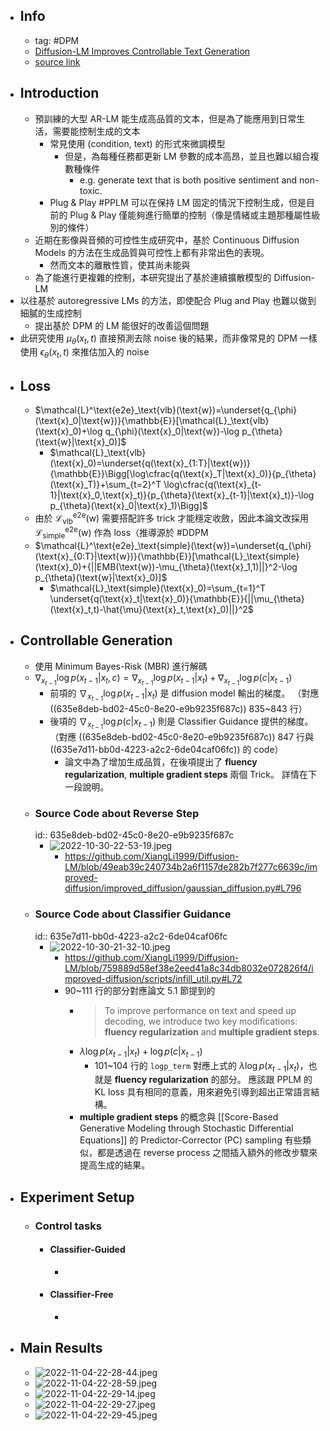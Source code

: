 - ## Info
	- tag: #DPM
	- [Diffusion-LM Improves Controllable Text Generation](https://arxiv.org/abs/2205.14217)
	- [source link](https://github.com/xiangli1999/diffusion-lm)
- ## Introduction
	- 預訓練的大型 AR-LM 能生成高品質的文本，但是為了能應用到日常生活，需要能控制生成的文本
		- 常見使用 (condition, text) 的形式來微調模型
			- 但是，為每種任務都更新 LM 參數的成本高昂，並且也難以組合複數種條件
				- e.g. generate text that is both positive sentiment and non-toxic.
		- Plug & Play #PPLM 可以在保持 LM 固定的情況下控制生成，但是目前的 Plug & Play 僅能夠進行簡單的控制（像是情緒或主題那種屬性級別的條件）
	- 近期在影像與音頻的可控性生成研究中，基於 Continuous Diffusion Models 的方法在生成品質與可控性上都有非常出色的表現。
		- 然而文本的離散性質，使其尚未能與
	- 為了能進行更複雜的控制，本研究提出了基於連續擴散模型的 Diffusion-LM
- 以往基於 autoregressive LMs 的方法，即使配合 Plug and Play 也難以做到細膩的生成控制
	- 提出基於 DPM 的 LM 能很好的改善這個問題
- 此研究使用 $\mu_{\theta}(x_t,t)$ 直接預測去除 noise 後的結果，而非像常見的 DPM 一樣使用 $\epsilon_{\theta}(x_t,t)$ 來推估加入的 noise
- ## Loss
	- $\mathcal{L}^\text{e2e}_\text{vlb}(\text{w})=\underset{q_{\phi}(\text{x}_0|\text{w})}{\mathbb{E}}[\mathcal{L}_\text{vlb}(\text{x}_0)+\log q_{\phi}(\text{x}_0|\text{w})-\log p_{\theta}(\text{w}|\text{x}_0)]$
		- $\mathcal{L}_\text{vlb}(\text{x}_0)=\underset{q(\text{x}_{1:T}|\text{w})}{\mathbb{E}}\Bigg[\log\cfrac{q(\text{x}_T|\text{x}_0)}{p_{\theta}(\text{x}_T)}+\sum_{t=2}^T \log\cfrac{q(\text{x}_{t-1}|\text{x}_0,\text{x}_t)}{p_{\theta}(\text{x}_{t-1}|\text{x}_t)}-\log p_{\theta}(\text{x}_0|\text{x}_1)\Bigg]$
	- 由於 $\mathcal{L}^\text{e2e}_\text{vlb}(\text{w})$ 需要搭配許多 trick 才能穩定收斂，因此本論文改採用 $\mathcal{L}^\text{e2e}_\text{simple}(\text{w})$ 作為 loss（推導源於 #DDPM
	- $\mathcal{L}^\text{e2e}_\text{simple}(\text{w})=\underset{q_{\phi}(\text{x}_{0:T}|\text{w})}{\mathbb{E}}[\mathcal{L}_\text{simple}(\text{x}_0)+{||EMB(\text{w})-\mu_{\theta}(\text{x}_1,1)||}^2-\log p_{\theta}(\text{w}|\text{x}_0)]$
		- $\mathcal{L}_\text{simple}(\text{x}_0)=\sum_{t=1}^T \underset{q(\text{x}_t|\text{x}_0)}{\mathbb{E}}{||\mu_{\theta}(\text{x}_t,t)-\hat{\mu}(\text{x}_t,\text{x}_0)||}^2$
- ## Controllable Generation
	- 使用 Minimum Bayes-Risk (MBR) 進行解碼
	- $\nabla_{x_{t-1}}\log p(x_{t-1}|x_t,c)=\nabla_{x_{t-1}}\log p(x_{t-1}|x_t)+\nabla_{x_{t-1}}\log p(c|x_{t-1})$
		- 前項的 $\nabla_{x_{t-1}}\log p(x_{t-1}|x_t)$ 是 diffusion model 輸出的梯度。
		  （對應 ((635e8deb-bd02-45c0-8e20-e9b9235f687c)) 835~843 行）
		- 後項的 $\nabla_{x_{t-1}}\log p(c|x_{t-1})$ 則是 Classifier Guidance 提供的梯度。
		  （對應 ((635e8deb-bd02-45c0-8e20-e9b9235f687c)) 847 行與 ((635e7d11-bb0d-4223-a2c2-6de04caf06fc)) 的 code）
			- 論文中為了增加生成品質，在後項提出了 **fluency regularization**, **multiple gradient steps** 兩個 Trick。
			  詳情在下一段說明。
	- ### Source Code about Reverse Step
	  id:: 635e8deb-bd02-45c0-8e20-e9b9235f687c
		- ![2022-10-30-22-53-19.jpeg](../assets/2022-10-30-22-53-19.jpeg)
			- https://github.com/XiangLi1999/Diffusion-LM/blob/49eab39c240734b2a6f1157de282b7f277c6639c/improved-diffusion/improved_diffusion/gaussian_diffusion.py#L796
	- ### Source Code about Classifier Guidance
	  id:: 635e7d11-bb0d-4223-a2c2-6de04caf06fc
		- ![2022-10-30-21-32-10.jpeg](../assets/2022-10-30-21-32-10.jpeg)
			- https://github.com/XiangLi1999/Diffusion-LM/blob/759889d58ef38e2eed41a8c34db8032e072826f4/improved-diffusion/scripts/infill_util.py#L72
			- 90~111 行的部分對應論文 5.1 節提到的
				- > To improve performance on text and speed up decoding, we introduce two key modifications: **fluency regularization** and **multiple gradient steps**.
				- $\lambda \log p(x_{t-1}|x_t)+\log p(c|x_{t-1})$
					- 101~104 行的 `logp_term` 對應上式的 $\lambda \log p(x_{t-1}|x_t)$，也就是 **fluency regularization** 的部分。
					  應該跟 PPLM 的 KL loss 具有相同的意義，用來避免引導到超出正常語言結構。
				- **multiple gradient steps** 的概念與 [[Score-Based Generative Modeling through Stochastic Differential Equations]] 的 Predictor-Corrector (PC) sampling 有些類似，都是透過在 reverse process 之間插入額外的修改步驟來提高生成的結果。
- ## Experiment Setup
	- ### Control tasks
		- #### Classifier-Guided
			-
		- #### Classifier-Free
			-
- ## Main Results
	- ![2022-11-04-22-28-44.jpeg](../assets/2022-11-04-22-28-44.jpeg)
	- ![2022-11-04-22-28-59.jpeg](../assets/2022-11-04-22-28-59.jpeg)
	- ![2022-11-04-22-29-14.jpeg](../assets/2022-11-04-22-29-14.jpeg)
	- ![2022-11-04-22-29-27.jpeg](../assets/2022-11-04-22-29-27.jpeg)
	- ![2022-11-04-22-29-45.jpeg](../assets/2022-11-04-22-29-45.jpeg)